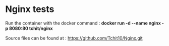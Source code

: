 # Nginx tests
Run the container with the docker command : **docker run -d --name nginx -p 8080:80 tchit/nginx**

Source files can be found at : https://github.com/Tchit10/Nginx.git
